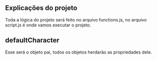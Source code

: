 ## Explicações do projeto

Toda a lógica do projeto será feito no arquivo functions.js, no arquivo script.js é onde vamos executar o projeto.

## defaultCharacter

Esse será o objeto pai, todos os objetos herdarão as propriedades dele.
